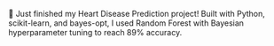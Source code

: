 🚀 Just finished my Heart Disease Prediction project!
Built with Python, scikit-learn, and bayes-opt, I used Random Forest with Bayesian hyperparameter tuning to reach 89% accuracy.
